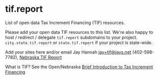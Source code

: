 # tif.report

List of open data Tax Increment Financing (TIF) resources.

Please add your open data TIF resources to this list. We're also happy to host / redirect /
delegate `tif.report` subdomains to your project. `city.state.tif.report`
or `state.tif.report` if your project is state-wide.

Add your sites here and/or email Jay Hannah jay+tif@jays.net (402-598-7782),
[Nebraska TIF Report](http://nebraska.tif.report)

What is TIF? See the Open/Nebraska 
[Brief Introduction to Tax Increment Financing](http://ne.tif.report/about.html)
